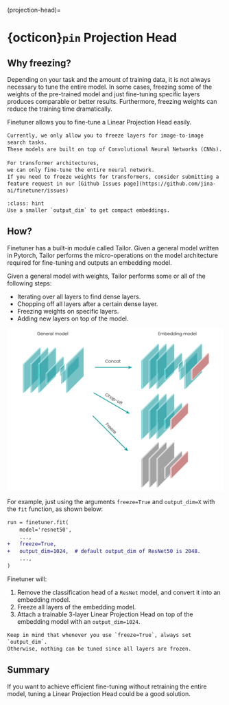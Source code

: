 (projection-head)=
# {octicon}`pin` Projection Head

## Why freezing?

Depending on your task and the amount of training data,
it is not always necessary to tune the entire model.
In some cases,
freezing some of the weights of the pre-trained model and just fine-tuning specific layers produces comparable or better results.
Furthermore, freezing weights can reduce the training time dramatically.

Finetuner allows you to fine-tune a Linear Projection Head easily.

```{warning}
Currently, we only allow you to freeze layers for image-to-image search tasks.
These models are built on top of Convolutional Neural Networks (CNNs).

For transformer architectures,
we can only fine-tune the entire neural network.
If you need to freeze weights for transformers, consider submitting a feature request in our [Github Issues page](https://github.com/jina-ai/finetuner/issues)
```

```{admonition} Dimensionality reduction
:class: hint
Use a smaller `output_dim` to get compact embeddings.
```

## How?

Finetuner has a built-in module called Tailor.
Given a general model written in Pytorch,
Tailor performs the micro-operations on the model architecture required for fine-tuning and outputs an embedding model.

Given a general model with weights, Tailor performs some or all of the following steps:

+ Iterating over all layers to find dense layers.
+ Chopping off all layers after a certain dense layer.
+ Freezing weights on specific layers.
+ Adding new layers on top of the model.

![tailor](../imgs/tailor.svg)

For example, just using the arguments `freeze=True` and `output_dim=X` with the `fit` function, as shown below:

```diff
run = finetuner.fit(
    model='resnet50',
    ...,
+   freeze=True,
+   output_dim=1024,  # default output_dim of ResNet50 is 2048.
    ...,
)
```

Finetuner will:

1. Remove the classification head of a `ResNet` model, and convert it into an embedding model.
2. Freeze all layers of the embedding model.
3. Attach a trainable 3-layer Linear Projection Head on top of the embedding model with an `output_dim=1024`.

```warning
Keep in mind that whenever you use `freeze=True`, always set `output_dim`.
Otherwise, nothing can be tuned since all layers are frozen.
```

## Summary

If you want to achieve efficient fine-tuning without retraining the entire model,
tuning a Linear Projection Head could be a good solution.